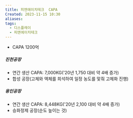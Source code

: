 ```yaml
---
title: 피엔에이치테크  CAPA
Created: 2023-11-15 10:30
aliases: 
tags:
  - 디스플레이
  - 피엔에이치테크
---
```

- CAPA 1200억 
##### 진천공장
- 연간 생산 CAPA: 7,000KG('20년 1,750 대비 약 4배 증가)  
- 합성 공장(고체와 액체를 희석하여 일정 농도를 맟줘 고체화 진행)
##### 용인공장
- 연간 생산 CAPA: 8,448KG('20년 2,100 대비 약 4배 증가)  
- 승화정제 공장(순도 높이는 것)